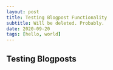 ```yaml
---
layout: post
title: Testing Blogpost Functionality
subtitle: Will be deleted. Probably. 
date: 2020-09-20
tags: [hello, world]
---
```


## Testing Blogposts